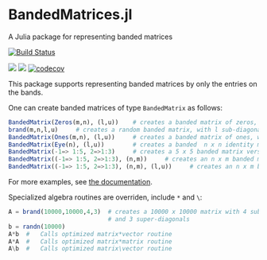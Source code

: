# BandedMatrices.jl
A Julia package for representing banded matrices

[![Build Status](https://github.com/JuliaMatrices/BandedMatrices.jl/workflows/CI/badge.svg)](https://github.com/JuliaMatrices/BandedMatrices.jl/actions)

[![](https://img.shields.io/badge/docs-stable-blue.svg)](https://JuliaMatrices.github.io/BandedMatrices.jl/stable)
[![](https://img.shields.io/badge/docs-latest-blue.svg)](https://JuliaMatrices.github.io/BandedMatrices.jl/latest)
[![codecov](https://codecov.io/gh/JuliaMatrices/BandedMatrices.jl/branch/master/graph/badge.svg)](https://codecov.io/gh/JuliaMatrices/BandedMatrices.jl)



This package supports representing banded matrices by only the entries on the
bands.  

One can create banded matrices of type `BandedMatrix` as follows:

```julia
BandedMatrix(Zeros(m,n), (l,u))    # creates a banded matrix of zeros, with l sub-diagonals and u super-diagonals
brand(m,n,l,u)     # creates a random banded matrix, with l sub-diagonals and u super-diagonals
BandedMatrix(Ones(m,n), (l,u))     # creates a banded matrix of ones, with l sub-diagonals and u super-diagonals
BandedMatrix(Eye(n), (l,u))        # creates a banded  n x n identity matrix, with l sub-diagonals and u super-diagonals
BandedMatrix(-1=> 1:5, 2=>1:3)     # creates a 5 x 5 banded matrix version of diagm(-1=> 1:5, 2=>1:3)
BandedMatrix((-1=> 1:5, 2=>1:3), (n,m))     # creates an n x m banded matrix with 1 sub-diagonals and u super-diagonals with the specified diagonals
BandedMatrix((-1=> 1:5, 2=>1:3), (n,m), (l,u))     # creates an n x m banded matrix with l sub-diagonals and u super-diagonals with the specified diagonals
```
For more examples, see [the documentation](http://juliamatrices.github.io/BandedMatrices.jl/latest/#Creating-banded-matrices-1).

Specialized algebra routines are overriden, include `*` and `\`:

```julia
A = brand(10000,10000,4,3)  # creates a 10000 x 10000 matrix with 4 sub-diagonals
                            # and 3 super-diagonals
b = randn(10000)
A*b  #   Calls optimized matrix*vector routine
A*A  #   Calls optimized matrix*matrix routine
A\b  #   Calls optimized matrix\vector routine
```
